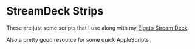 # StreamDeck Strips

These are just some scripts that I use along with my [Elgato Stream Deck](https://amzn.to/2TPMYFx).  

Also a pretty good resource for some quick AppleScripts

